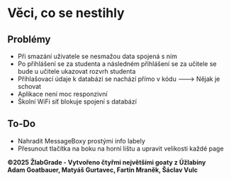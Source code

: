 # Věci, co se nestihly
## Problémy
- Při smazání uživatele se nesmažou data spojená s ním
- Po přihlášení se za studenta a následném přihlášení se za učitele se bude u učitele ukazovat rozvrh studenta
- Přihlašovací údaje k databázi se nachází přímo v kódu ---> Nějak je schovat
- Aplikace není moc responzivní
- Školní WiFi síť blokuje spojení s databází
## To-Do
- Nahradit MessageBoxy prostými info labely
- Přesunout tlačítka na boku na horní lištu a upravit velikosti každé page<br/>

**©2025 ŽlabGrade - Vytvořeno čtyřmi největšími goaty z Úžlabiny<br/>
Adam Goatbauer, Matyáš Gurtavec, Fartin Mraněk, Šáclav Vulc**
